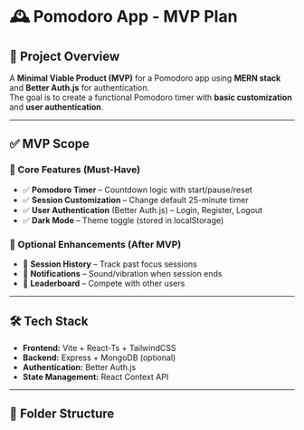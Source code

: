 # 🕰️ Pomodoro App - MVP Plan

## 🚀 Project Overview

A **Minimal Viable Product (MVP)** for a Pomodoro app using **MERN stack** and **Better Auth.js** for authentication.  
The goal is to create a functional Pomodoro timer with **basic customization** and **user authentication**.

---

## ✅ MVP Scope

### **📌 Core Features (Must-Have)**

- ✅ **Pomodoro Timer** – Countdown logic with start/pause/reset
- ✅ **Session Customization** – Change default 25-minute timer
- ✅ **User Authentication** (Better Auth.js) – Login, Register, Logout
- ✅ **Dark Mode** – Theme toggle (stored in localStorage)

### **🚀 Optional Enhancements (After MVP)**

- 🔹 **Session History** – Track past focus sessions
- 🔹 **Notifications** – Sound/vibration when session ends
- 🔹 **Leaderboard** – Compete with other users

---

## 🛠️ Tech Stack

- **Frontend:** Vite + React-Ts + TailwindCSS
- **Backend:** Express + MongoDB (optional)
- **Authentication:** Better Auth.js
- **State Management:** React Context API

---

## 📂 Folder Structure
